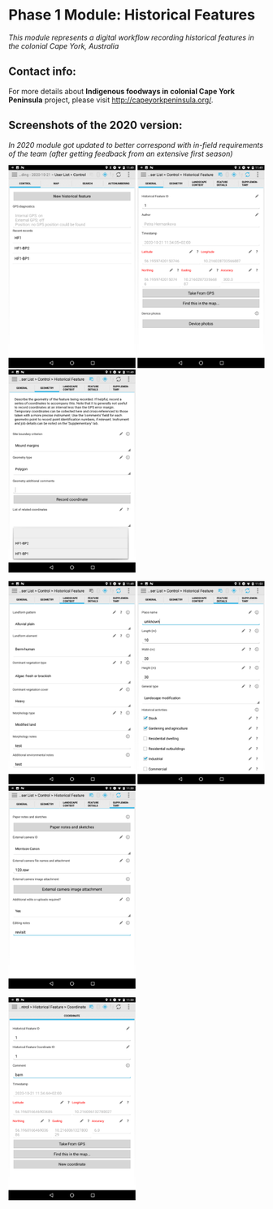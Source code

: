 # Phase 1 Module: Historical Features

_This module represents a digital workflow recording historical features in the colonial Cape York, Australia_

## Contact info:
For more details about **Indigenous foodways in colonial Cape York Peninsula** project, please visit http://capeyorkpeninsula.org/.

## Screenshots of the 2020 version:

_In 2020 module got updated to better correspond with in-field requirements of the team (after getting feedback from an extensive first season)_
<p align="left">
<img src="screenshots/Screenshot_20201022-114928.png" width="250"/>
<img src="screenshots/Screenshot_20201022-114933.png" width="250"/>
<img src="screenshots/Screenshot_20201022-114943.png" width="250"/>
    </p>
<p align="left">
<img src="screenshots/Screenshot_20201022-114949.png" width="250"/>
<img src="screenshots/Screenshot_20201022-115006.png" width="250"/>
<img src="screenshots/Screenshot_20201022-115028.png" width="250"/>
    </p>
<p align="left">
<img src="screenshots/Screenshot_20201022-115047.png" width="250"/>
</p>

